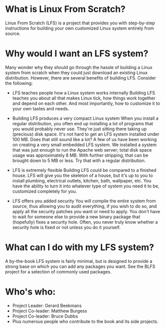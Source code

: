 # What is Linux From Scratch?
Linux From Scratch (LFS) is a project that provides you with step-by-step instructions for building your own customized Linux system entirely from source.

# Why would I want an LFS system?

Many wonder why they should go through the hassle of building a Linux system from scratch when they could just download an existing Linux distribution. However, there are several benefits of building LFS. Consider the following:

- LFS teaches people how a Linux system works internally
Building LFS teaches you about all that makes Linux tick, how things work together and depend on each other. And most importantly, how to customize it to your own tastes and needs.

- Building LFS produces a very compact Linux system
When you install a regular distribution, you often end up installing a lot of programs that you would probably never use. They're just sitting there taking up (precious) disk space. It's not hard to get an LFS system installed under 100 MB. Does that still sound like a lot? A few of us have been working on creating a very small embedded LFS system. We installed a system that was just enough to run the Apache web server; total disk space usage was approximately 8 MB. With further stripping, that can be brought down to 5 MB or less. Try that with a regular distribution.

- LFS is extremely flexible
Building LFS could be compared to a finished house. LFS will give you the skeleton of a house, but it's up to you to install plumbing, electrical outlets, kitchen, bath, wallpaper, etc. You have the ability to turn it into whatever type of system you need it to be, customized completely for you.

- LFS offers you added security
You will compile the entire system from source, thus allowing you to audit everything, if you wish to do so, and apply all the security patches you want or need to apply. You don't have to wait for someone else to provide a new binary package that (hopefully) fixes a security hole. Often, you never truly know whether a security hole is fixed or not unless you do it yourself.

# What can I do with my LFS system?

A by-the-book LFS system is fairly minimal, but is designed to provide a strong base on which you can add any packages you want. See the BLFS project for a selection of commonly used packages.

# Who's who:

- Project Leader: Gerard Beekmans
- Project Co-leader: Matthew Burgess
- Project Co-leader: Bruce Dubbs
- Plus numerous people who contribute to the book and its side projects.
